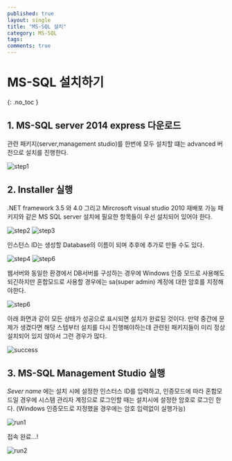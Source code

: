 ```yaml
---
published: true
layout: single
title: "MS-SQL 설치"
category: MS-SQL
tags:
comments: true
---
```


# MS-SQL 설치하기
{: .no_toc }

## 1. MS-SQL server 2014 express 다운로드
관련 패키지(server,management studio)를 한번에 모두 설치할 떄는 advanced 버전으로 설치를 진행한다.

![step1](https://helloHaneul.github.io/image/mssql/step1.png)

## 2. Installer 실행
.NET framework 3.5 와 4.0 그리고 Mircrosoft visual studio 2010 재배포 가능 패키지와 같은 MS SQL server 설치에 필요한 항목들이 우선 설치되어 있어야 한다.

![step2](https://helloHaneul.github.io/image/mssql/step2.png)
![step3](https://helloHaneul.github.io/image/mssql/step3.png)

인스턴스 ID는 생성할 Database의 이름이 되며 추후에 추가로 만들 수도 있다.

![step4](https://helloHaneul.github.io/image/mssql/step4.png)
![step6](https://helloHaneul.github.io/image/mssql/step5.png)

웹서버와 동일한 환경에서 DB서버를 구성하는 경우에 Windows 인증 모드로 사용해도 되긴하지만 혼합모드로 사용할 경우에는 sa(super admin) 계정에 대한 암호를 지정해야한다.

![step6](https://helloHaneul.github.io/image/mssql/step6.png)

아래 화면과 같이 모든 상태가 성공으로 표시되면 설치가 완료된 것이다. 만약 중간에 문제가 생겼다면 해당 스텝부터 설치를 다시 진행해야하는데 관련된 패키지들이 미리 정상설치되어 있지 않아서 그런 경우가 많다.

![success](https://helloHaneul.github.io/image/mssql/install_success.png)

## 3. MS-SQL Management Studio 실행
_Sever name_ 에는 설치 시에 설정한 인스터스 ID를 입력하고, 인증모드에 따라 혼합모드일 경우에 시스템 관리자 계정으로 로그인할 때는 설치시에 설정한 암호로 로그인 한다. (Windows 인증모드로 지정했을 경우에는 암호 입력없이 실행가능)

![run1](https://helloHaneul.github.io/image/mssql/run1.png)

접속 완료...!

![run2](https://helloHaneul.github.io/image/mssql/run2.png)
